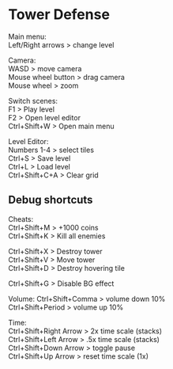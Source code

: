 # Tower Defense
Main menu:<br>
Left/Right arrows > change level<br>

Camera:<br>
WASD > move camera<br>
Mouse wheel button > drag camera<br>
Mouse wheel > zoom<br>

Switch scenes:<br>
F1 > Play level<br>
F2 > Open level editor<br>
Ctrl+Shift+W > Open main menu<br>

Level Editor:<br>
Numbers 1-4 > select tiles<br>
Ctrl+S > Save level<br>
Ctrl+L > Load level <br>
Ctrl+Shift+C+A > Clear grid<br>


## Debug shortcuts
Cheats:<br>
Ctrl+Shift+M > +1000 coins<br>
Ctrl+Shift+K > Kill all enemies<br>

Ctrl+Shift+X > Destroy tower<br>
Ctrl+Shift+V > Move tower<br>
Ctrl+Shift+D > Destroy hovering tile<br>

Ctrl+Shift+G > Disable BG effect<br>

Volume:
Ctrl+Shift+Comma > volume down 10%<br>
Ctrl+Shift+Period > volume up 10%<br>

Time:<br>
Ctrl+Shift+Right Arrow > 2x time scale (stacks)<br>
Ctrl+Shift+Left Arrow > .5x time scale (stacks)<br>
Ctrl+Shift+Down Arrow > toggle pause<br>
Ctrl+Shift+Up Arrow > reset time scale (1x)<br>
